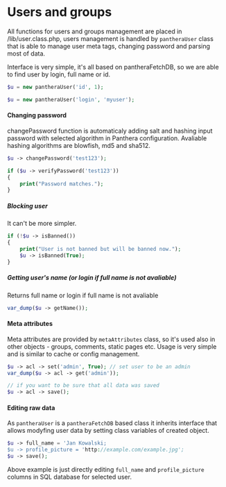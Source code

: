 Users and groups
=================

All functions for users and groups management are placed in /lib/user.class.php, users management is handled by `pantheraUser` class that is able to manage user meta tags, changing password and parsing most of data.

Interface is very simple, it's all based on pantheraFetchDB, so we are able to find user by login, full name or id.

```php
$u = new pantheraUser('id', 1);
```

```php
$u = new pantheraUser('login', 'myuser');
```

#### Changing password

changePassword function is automaticaly adding salt and hashing input password with selected algorithm in Panthera configuration.
Avaliable hashing algorithms are blowfish, md5 and sha512.

```php
$u -> changePassword('test123');

if ($u -> verifyPassword('test123'))
{
    print("Password matches.");
}
```

##### Blocking user

It can't be more simpler.

```php
if (!$u -> isBanned())
{
    print("User is not banned but will be banned now.");
    $u -> isBanned(True);
}
```

##### Getting user's name (or login if full name is not avaliable)

Returns full name or login if full name is not avaliable

```php
var_dump($u -> getName());
```

#### Meta attributes

Meta attributes are provided by `metaAttributes` class, so it's used also in other objects - groups, comments, static pages etc.
Usage is very simple and is similar to cache or config management.

```php
$u -> acl -> set('admin', True); // set user to be an admin
var_dump($u -> acl -> get('admin'));

// if you want to be sure that all data was saved
$u -> acl -> save();
```

#### Editing raw data

As `pantheraUser` is a `pantheraFetchDB` based class it inherits interface that allows modyfing user data by setting class variables of created object.

```php
$u -> full_name = 'Jan Kowalski;
$u -> profile_picture = 'http://example.com/example.jpg';
$u -> save();
```

Above example is just directly editing `full_name` and `profile_picture` columns in SQL database for selected user.
